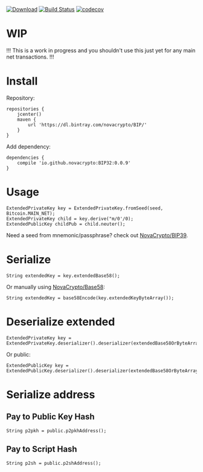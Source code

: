 [![Download](https://api.bintray.com/packages/novacrypto/BIP/BIP32/images/download.svg)](https://bintray.com/novacrypto/BIP/BIP32/_latestVersion) [![Build Status](https://travis-ci.org/NovaCrypto/BIP32.svg?branch=master)](https://travis-ci.org/NovaCrypto/BIP32) [![codecov](https://codecov.io/gh/NovaCrypto/BIP32/branch/master/graph/badge.svg)](https://codecov.io/gh/NovaCrypto/BIP32)

# WIP

!!! This is a work in progress and you shouldn't use this just yet for any main net transactions. !!!

# Install

Repository:

```
repositories {
    jcenter()
    maven {
        url 'https://dl.bintray.com/novacrypto/BIP/'
    }
}
```

Add dependency:

```
dependencies {
    compile 'io.github.novacrypto:BIP32:0.0.9'
}

```

# Usage

```
ExtendedPrivateKey key = ExtendedPrivateKey.fromSeed(seed, Bitcoin.MAIN_NET);
ExtendedPrivateKey child = key.derive("m/0'/0);
ExtendedPublicKey childPub = child.neuter();
```

Need a seed from mnemonic/passphrase? check out [NovaCrypto/BIP39](https://github.com/NovaCrypto/BIP39).

# Serialize

```
String extendedKey = key.extendedBase58();
```

Or manually using [NovaCrypto/Base58](https://github.com/NovaCrypto/Base58):

```
String extendedKey = base58Encode(key.extendedKeyByteArray());
```

# Deserialize extended

```
ExtendedPrivateKey key = ExtendedPrivateKey.deserializer().deserializer(extendedBase58OrByteArray);
```

Or public:

```
ExtendedPublicKey key = ExtendedPublicKey.deserializer().deserializer(extendedBase58OrByteArray);
```

# Serialize address

## Pay to Public Key Hash

```
String p2pkh = public.p2pkhAddress();
```

## Pay to Script Hash

```
String p2sh = public.p2shAddress();
```
